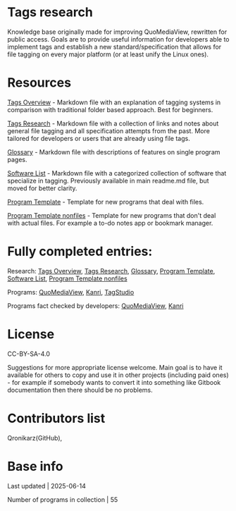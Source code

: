 # Tags research
Knowledge base originally made for improving QuoMediaView, rewritten for public access. Goals are to provide useful information for developers able to implement tags and establish a new standard/specification that allows for file tagging on every major platform (or at least unify the Linux ones).

# Resources
[Tags Overview](components/tagsoverview.md) - Markdown file with an explanation of tagging systems in comparison with traditional folder based approach. Best for beginners.

[Tags Research](components/tagsresearch.md) - Markdown file with a collection of links and notes about general file tagging and all specification attempts from the past. More tailored for developers or users that are already using file tags.

[Glossary](components/glossary.md) - Markdown file with descriptions of features on single program pages.

[Software List](components/softwarelist.md) - Markdown file with a categorized collection of software that specialize in tagging. Previously available in main readme.md file, but moved for better clarity.

[Program Template](components/programtemplate.md) - Template for new programs that deal with files.

[Program Template nonfiles](components/programtemplate-nonfiles.md) - Template for new programs that don't deal with actual files. For example a to-do notes app or bookmark manager.

# Fully completed entries:
Research: [Tags Overview](components/tagsoverview.md), [Tags Research](components/tagsresearch.md), [Glossary](components/glossary.md), [Program Template](components/programtemplate.md), [Software List](components/softwarelist.md), [Program Template nonfiles](components/programtemplate-nonfiles.md)

Programs: [QuoMediaView](components/quomediaview.md), [Kanri](components/kanri.md), [TagStudio](components/tagstudio.md)

Programs fact checked by developers: [QuoMediaView](components/quomediaview.md), [Kanri](components/kanri.md)

# License
CC-BY-SA-4.0

Suggestions for more appropriate license welcome.
Main goal is to have it available for others to copy and use it in other projects (including paid ones) - for example if somebody wants to convert it into something like Gitbook documentation then there should be no problems.

# Contributors list
Qronikarz(GitHub), 

# Base info
Last updated | 2025-06-14

Number of programs in collection | 55
